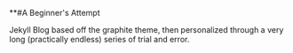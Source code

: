 **#A Beginner's Attempt
  
  Jekyll Blog based off the graphite theme, then personalized through a very long (practically endless) series of
    trial and error.
